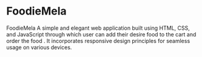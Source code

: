 # FoodieMela
FoodieMela A simple and elegant   web application built using HTML, CSS, and JavaScript through which user can add their desire food to the cart  and order the  food . It incorporates responsive design principles for seamless usage on various devices.
